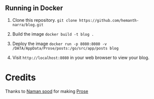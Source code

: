 ## Running in Docker 

1. Clone this repository. `git clone https://github.com/hemanth-narra/blog.git`

2. Build the image `docker build -t blog .`

3. Deploy the image `docker run -p 8080:8080 -v /DATA/AppData/Prose/posts:/go/src/app/posts blog`

4. Visit `http://localhost:8080` in your web browser to view your blog.

# Credits
Thanks to [Naman sood](https://twitter.com/tendstofortytwo) for making [Prose](https://github.com/tendstofortytwo/prose)
